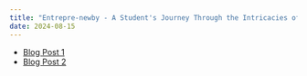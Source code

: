 ```yaml
---
title: "Entrepre-newby - A Student's Journey Through the Intricacies of Startups and Web Scraping"
date: 2024-08-15
---
```


- [Blog Post 1](_posts/2024-08-15-blog1.md)
- [Blog Post 2](_posts/2024-08-15-blog2.md)
